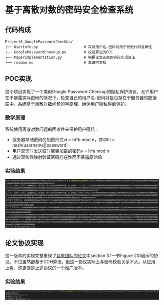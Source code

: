 # 基于离散对数的密码安全检查系统
## 代码构成
```
Project6_GooglePasswordCheckUp/
├── UserInfo.py                     # 存储用户名-密码对用于校验代码准确性
├── GooglePasswordCheckup.py        # 校验算法的POC
├── PaperImplementation.py          # 根据论文还原的实际实现算法
└── readme.md                       # 本说明文档
```
## POC实现
这个项目实现了一个类似Google Password Checkup的隐私保护协议，允许用户在不暴露实际密码的情况下，检查自己的用户名-密码对是否存在于服务器的数据库中。系统基于离散对数问题的学原理，确保用户隐私得到保护。
### 数学原理
系统使用离散对数问题的困难性来保护用户隐私：
- 服务器存储密码的加密形式vi = hi^b mod n，其中hi = hash(username||password)
- 用户查询时发送临时密钥加密的密码v = h^a mod n
- 通过双线性映射验证密码存在性而不暴露原始值
### 实验结果
![POC_result.png](https://github.com/Maoyu37/Creative_Project_homework/blob/main/Project6_GooglePasswordCheckUp/POC_result.png)

## 论文协议实现
这一版本的实现完整重现了[谷歌团队的论文](https://eprint.iacr.org/2019/723.pdf)中section 3.1一节Figure 2中展示的协议。不过虽然都基于DDH算法，但这一协议实际上与密码校验关系不大。从应用上看，这更像是上述协议的一个推广版本。
### 实验结果
![Paper_result.png](https://github.com/Maoyu37/Creative_Project_homework/blob/main/Project6_GooglePasswordCheckUp/Paper_result.png)